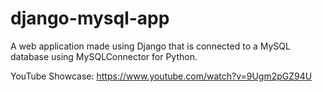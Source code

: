 # django-mysql-app
A web application made using Django that is connected to a MySQL database using MySQLConnector for Python.

YouTube Showcase: https://www.youtube.com/watch?v=9Ugm2pGZ94U
